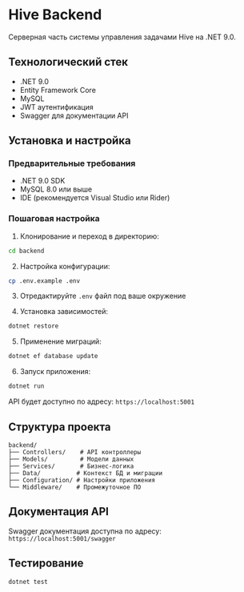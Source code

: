 # Hive Backend

Серверная часть системы управления задачами Hive на .NET 9.0.

## Технологический стек

- .NET 9.0
- Entity Framework Core
- MySQL
- JWT аутентификация
- Swagger для документации API

## Установка и настройка

### Предварительные требования

- .NET 9.0 SDK
- MySQL 8.0 или выше
- IDE (рекомендуется Visual Studio или Rider)

### Пошаговая настройка

1. Клонирование и переход в директорию:
```bash
cd backend
```

2. Настройка конфигурации:
```bash
cp .env.example .env
```

3. Отредактируйте `.env` файл под ваше окружение

4. Установка зависимостей:
```bash
dotnet restore
```

5. Применение миграций:
```bash
dotnet ef database update
```

6. Запуск приложения:
```bash
dotnet run
```

API будет доступно по адресу: `https://localhost:5001`

## Структура проекта

```
backend/
├── Controllers/    # API контроллеры
├── Models/         # Модели данных
├── Services/       # Бизнес-логика
├── Data/          # Контекст БД и миграции
├── Configuration/ # Настройки приложения
└── Middleware/    # Промежуточное ПО
```

## Документация API

Swagger документация доступна по адресу: `https://localhost:5001/swagger`

## Тестирование

```bash
dotnet test
```

